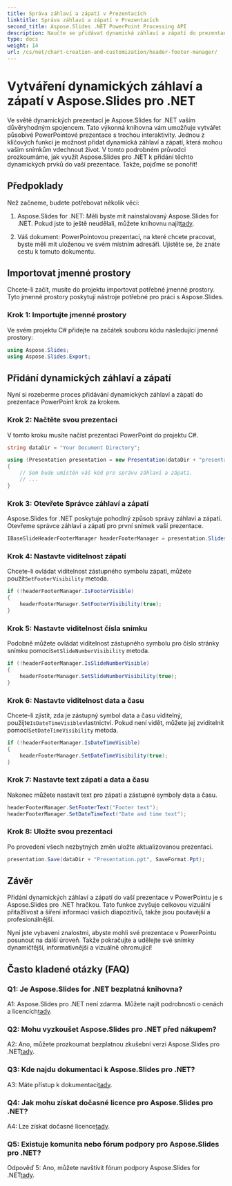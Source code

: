```yaml
---
title: Správa záhlaví a zápatí v Prezentacích
linktitle: Správa záhlaví a zápatí v Prezentacích
second_title: Aspose.Slides .NET PowerPoint Processing API
description: Naučte se přidávat dynamická záhlaví a zápatí do prezentací PowerPoint pomocí Aspose.Slides for .NET.
type: docs
weight: 14
url: /cs/net/chart-creation-and-customization/header-footer-manager/
---
```


# Vytváření dynamických záhlaví a zápatí v Aspose.Slides pro .NET

Ve světě dynamických prezentací je Aspose.Slides for .NET vaším důvěryhodným spojencem. Tato výkonná knihovna vám umožňuje vytvářet působivé PowerPointové prezentace s trochou interaktivity. Jednou z klíčových funkcí je možnost přidat dynamická záhlaví a zápatí, která mohou vašim snímkům vdechnout život. V tomto podrobném průvodci prozkoumáme, jak využít Aspose.Slides pro .NET k přidání těchto dynamických prvků do vaší prezentace. Takže, pojďme se ponořit!

## Předpoklady

Než začneme, budete potřebovat několik věcí:

1.  Aspose.Slides for .NET: Měli byste mít nainstalovaný Aspose.Slides for .NET. Pokud jste to ještě neudělali, můžete knihovnu najít[tady](https://releases.aspose.com/slides/net/).

2. Váš dokument: PowerPointovou prezentaci, na které chcete pracovat, byste měli mít uloženou ve svém místním adresáři. Ujistěte se, že znáte cestu k tomuto dokumentu.

## Importovat jmenné prostory

Chcete-li začít, musíte do projektu importovat potřebné jmenné prostory. Tyto jmenné prostory poskytují nástroje potřebné pro práci s Aspose.Slides.

### Krok 1: Importujte jmenné prostory

Ve svém projektu C# přidejte na začátek souboru kódu následující jmenné prostory:

```csharp
using Aspose.Slides;
using Aspose.Slides.Export;
```

## Přidání dynamických záhlaví a zápatí

Nyní si rozeberme proces přidávání dynamických záhlaví a zápatí do prezentace PowerPoint krok za krokem.

### Krok 2: Načtěte svou prezentaci

V tomto kroku musíte načíst prezentaci PowerPoint do projektu C#.

```csharp
string dataDir = "Your Document Directory";

using (Presentation presentation = new Presentation(dataDir + "presentation.ppt"))
{
    // Sem bude umístěn váš kód pro správu záhlaví a zápatí.
    // ...
}
```

### Krok 3: Otevřete Správce záhlaví a zápatí

Aspose.Slides for .NET poskytuje pohodlný způsob správy záhlaví a zápatí. Otevřeme správce záhlaví a zápatí pro první snímek vaší prezentace.

```csharp
IBaseSlideHeaderFooterManager headerFooterManager = presentation.Slides[0].HeaderFooterManager;
```

### Krok 4: Nastavte viditelnost zápatí

 Chcete-li ovládat viditelnost zástupného symbolu zápatí, můžete použít`SetFooterVisibility` metoda.

```csharp
if (!headerFooterManager.IsFooterVisible)
{
    headerFooterManager.SetFooterVisibility(true);
}
```

### Krok 5: Nastavte viditelnost čísla snímku

 Podobně můžete ovládat viditelnost zástupného symbolu pro číslo stránky snímku pomocí`SetSlideNumberVisibility` metoda.

```csharp
if (!headerFooterManager.IsSlideNumberVisible)
{
    headerFooterManager.SetSlideNumberVisibility(true);
}
```

### Krok 6: Nastavte viditelnost data a času

 Chcete-li zjistit, zda je zástupný symbol data a času viditelný, použijte`IsDateTimeVisible`vlastnictví. Pokud není vidět, můžete jej zviditelnit pomocí`SetDateTimeVisibility` metoda.

```csharp
if (!headerFooterManager.IsDateTimeVisible)
{
    headerFooterManager.SetDateTimeVisibility(true);
}
```

### Krok 7: Nastavte text zápatí a data a času

Nakonec můžete nastavit text pro zápatí a zástupné symboly data a času.

```csharp
headerFooterManager.SetFooterText("Footer text");
headerFooterManager.SetDateTimeText("Date and time text");
```

### Krok 8: Uložte svou prezentaci

Po provedení všech nezbytných změn uložte aktualizovanou prezentaci.

```csharp
presentation.Save(dataDir + "Presentation.ppt", SaveFormat.Ppt);
```

## Závěr

Přidání dynamických záhlaví a zápatí do vaší prezentace v PowerPointu je s Aspose.Slides pro .NET hračkou. Tato funkce zvyšuje celkovou vizuální přitažlivost a šíření informací vašich diapozitivů, takže jsou poutavější a profesionálnější.

Nyní jste vybaveni znalostmi, abyste mohli své prezentace v PowerPointu posunout na další úroveň. Takže pokračujte a udělejte své snímky dynamičtější, informativnější a vizuálně ohromující!

## Často kladené otázky (FAQ)

### Q1: Je Aspose.Slides for .NET bezplatná knihovna?
 A1: Aspose.Slides pro .NET není zdarma. Můžete najít podrobnosti o cenách a licencích[tady](https://purchase.aspose.com/buy).

### Q2: Mohu vyzkoušet Aspose.Slides pro .NET před nákupem?
A2: Ano, můžete prozkoumat bezplatnou zkušební verzi Aspose.Slides pro .NET[tady](https://releases.aspose.com/).

### Q3: Kde najdu dokumentaci k Aspose.Slides pro .NET?
 A3: Máte přístup k dokumentaci[tady](https://reference.aspose.com/slides/net/).

### Q4: Jak mohu získat dočasné licence pro Aspose.Slides pro .NET?
 A4: Lze získat dočasné licence[tady](https://purchase.aspose.com/temporary-license/).

### Q5: Existuje komunita nebo fórum podpory pro Aspose.Slides pro .NET?
 Odpověď 5: Ano, můžete navštívit fórum podpory Aspose.Slides for .NET[tady](https://forum.aspose.com/).